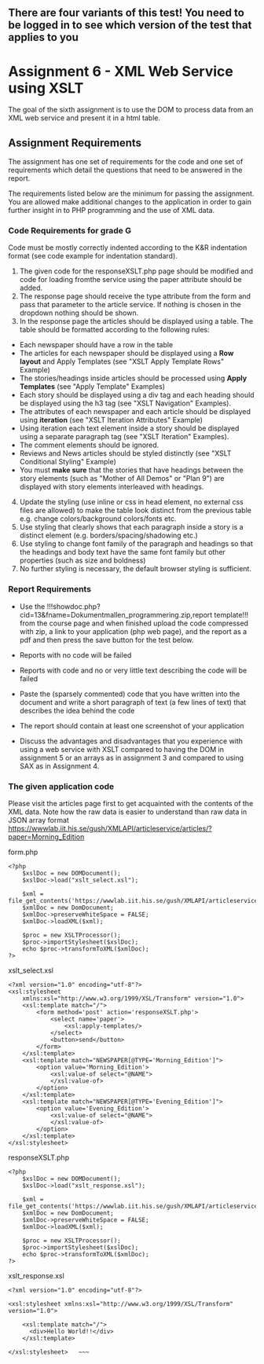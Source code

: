 ## There are four variants of this test! You need to be logged in to see which version of the test that applies to you

# Assignment 6 - XML Web Service using XSLT
The goal of the sixth assignment is to use the DOM to process data from an XML web service and present it in a html table.

## Assignment Requirements
The assignment has one set of requirements for the code and one set of requirements which detail the questions that need to be answered in the report.

The requirements listed below are the minimum for passing the assignment. You are allowed make additional changes to the application in order to gain further insight in to PHP programming and the use of XML data.

### Code Requirements for grade G

Code must be mostly correctly indented according to the K&R indentation format (see code example for indentation standard).

1. The given code for the responseXSLT.php page should be modified and code for loading fromthe service using the paper attribute should be added.  
2. The response page should receive the type attribute from the form and pass that parameter to the article service. If nothing is chosen in the dropdown nothing should be shown.
3. In the response page the articles should be displayed using a table. The table should be formatted according to the following rules:
  * Each newspaper should have a row in the table
  * The articles for each newspaper should be displayed using a **Row layout** and Apply Templates (see "XSLT Apply Template Rows" Example)
  * The stories/headings inside articles should be processed using **Apply Templates** (see "Apply Template" Examples)
  * Each story should be displayed using a div tag and each heading should be displayed using the h3 tag (see "XSLT Navigation" Examples).
  * The attributes of each newspaper and each article should be displayed using **iteration** (see "XSLT Iteration Attributes" Example)
  * Using iteration each text element inside a story should be displayed using a separate paragraph tag (see "XSLT Iteration" Examples).
  * The comment elements should be ignored.
  * Reviews and News articles should be styled distinctly (see "XSLT Conditional Styling" Example) 
  * You must **make sure** that the stories that have headings between the story elements (such as "Mother of All Demos" or "Plan 9") are displayed with story elements interleaved with headings.
4. Update the styling (use inline or css in head element, no external css files are allowed) to make the table look distinct from the previous table e.g. change colors/background colors/fonts etc.
5. Use styling that clearly shows that each paragraph inside a story is a distinct element (e.g. borders/spacing/shadowing etc.)
6. Use styling to change font family of the paragraph and headings so that the headings and body text have the same font family but other properties (such as size and boldness)
7. No further styling is necessary, the default browser styling is sufficient.

### Report Requirements
* Use the !!!showdoc.php?cid=13&fname=Dokumentmallen_programmering.zip,report template!!! from the course page and when finished upload the code compressed with zip, a link to your application (php web page), and the report as a pdf and then press the save button for the test below.
* Reports with no code will be failed
* Reports with code and no or very little text describing the code will be failed
* Paste the (sparsely commented) code that you have written into the document and write a short paragraph of text (a few lines of text) that describes the idea behind the code
* The report should contain at least one screenshot of your application

* Discuss the advantages and disadvantages that you experience with using a web service with XSLT compared to having the DOM in assignment 5 or an arrays as in assignment 3 and compared to using SAX as in Assignment 4.

### The given application code

Please visit the articles page first to get acquainted with the contents of the XML data. Note how the raw data is easier to understand than raw data in JSON array format
https://wwwlab.iit.his.se/gush/XMLAPI/articleservice/articles/?paper=Morning_Edition

form.php
~~~
<?php
	$xslDoc = new DOMDocument();
	$xslDoc->load("xslt_select.xsl");

	$xml = file_get_contents('https://wwwlab.iit.his.se/gush/XMLAPI/articleservice/papers/');
	$xmlDoc = new DomDocument;
	$xmlDoc->preserveWhiteSpace = FALSE;
	$xmlDoc->loadXML($xml);

	$proc = new XSLTProcessor();
	$proc->importStylesheet($xslDoc);
	echo $proc->transformToXML($xmlDoc);
?>                                                                                                                                
~~~

xslt_select.xsl
~~~
<?xml version="1.0" encoding="utf-8"?>
<xsl:stylesheet
    xmlns:xsl="http://www.w3.org/1999/XSL/Transform" version="1.0">
    <xsl:template match="/">
        <form method='post' action='responseXSLT.php'>
            <select name='paper'>
                <xsl:apply-templates/>
            </select>
            <button>send</button>
        </form>
    </xsl:template>
    <xsl:template match="NEWSPAPER[@TYPE='Morning_Edition']">
        <option value='Morning_Edition'>
            <xsl:value-of select="@NAME">
            </xsl:value-of>
        </option>
    </xsl:template>
    <xsl:template match="NEWSPAPER[@TYPE='Evening_Edition']">
        <option value='Evening_Edition'>
            <xsl:value-of select="@NAME">
            </xsl:value-of>
        </option>
    </xsl:template>
</xsl:stylesheet>                                                                                                                             
~~~

responseXSLT.php
~~~
<?php
	$xslDoc = new DOMDocument();
	$xslDoc->load("xslt_response.xsl");

	$xml = file_get_contents('https://wwwlab.iit.his.se/gush/XMLAPI/articleservice/articles/');
	$xmlDoc = new DomDocument;
	$xmlDoc->preserveWhiteSpace = FALSE;
	$xmlDoc->loadXML($xml);

	$proc = new XSLTProcessor();
	$proc->importStylesheet($xslDoc);
	echo $proc->transformToXML($xmlDoc);
?>                                                                                                                                
~~~

xslt_response.xsl
~~~
<?xml version="1.0" encoding="utf-8"?>
 
<xsl:stylesheet xmlns:xsl="http://www.w3.org/1999/XSL/Transform" version="1.0">

	<xsl:template match="/">
	  <div>Hello World!!</div>
	</xsl:template>	
	 
</xsl:stylesheet>   ~~~
